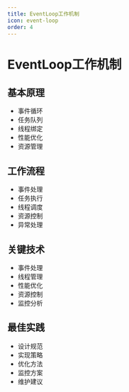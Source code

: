 ```yaml
---
title: EventLoop工作机制
icon: event-loop
order: 4
---
```


# EventLoop工作机制

## 基本原理
- 事件循环
- 任务队列
- 线程绑定
- 性能优化
- 资源管理

## 工作流程
- 事件处理
- 任务执行
- 线程调度
- 资源控制
- 异常处理

## 关键技术
- 事件处理
- 线程管理
- 性能优化
- 资源控制
- 监控分析

## 最佳实践
- 设计规范
- 实现策略
- 优化方法
- 监控方案
- 维护建议
